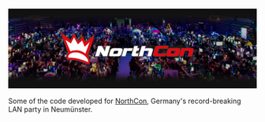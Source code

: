 ![NorthCon logo](/profile/northcon_logo.jpg)

Some of the code developed for [NorthCon](https://www.northcon.de/),
Germany's record-breaking LAN party in Neumünster.
